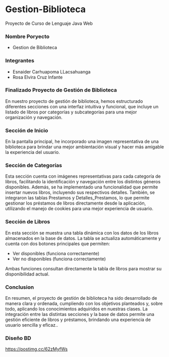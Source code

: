# Gestion-Biblioteca
 Proyecto de Curso de Lenguaje Java Web

 ### Nombre Poryecto

- Gestion de Biblioteca

 ### Integrantes
 - Esnaider Carhuapoma LLacsahuanga
 - Rosa Elvira Cruz Infante
 
### Finalizado Proyecto de Gestión de Biblioteca

En nuestro proyecto de gestión de biblioteca, hemos estructurado diferentes secciones con una interfaz intuitiva y funcional, que incluye un listado de libros por categorías y subcategorías para una mejor organización y navegación.

###  Sección de Inicio
   
En la pantalla principal, he incorporado una imagen representativa de una biblioteca para brindar una mejor ambientación visual y hacer más amigable la experiencia del usuario.

###  Sección de Categorías
   
Esta sección cuenta con imágenes representativas para cada categoría de libros, facilitando la identificación y navegación entre los distintos géneros disponibles.
Además, se ha implementado una funcionalidad que permite insertar nuevos libros, incluyendo sus respectivos detalles.
También, se integraron las tablas Prestamos y Detalles_Prestamos, lo que permite gestionar los préstamos de libros directamente desde la aplicación, utilizando el manejo de cookies para una mejor experiencia de usuario.

###  Sección de Libros
   
En esta sección se muestra una tabla dinámica con los datos de los libros almacenados en la base de datos.
La tabla se actualiza automáticamente y cuenta con dos botones principales que permiten:

- Ver disponibles (funciona correctamente)
- Ver no disponibles (funciona correctamente)

Ambas funciones consultan directamente la tabla de libros para mostrar su disponibilidad actual.

### Conclusion

En resumen, el proyecto de gestión de biblioteca ha sido desarrollado de manera clara y ordenada, cumpliendo con los objetivos planteados y, sobre todo, aplicando los conocimientos adquiridos en nuestras clases.
La integración entre las distintas secciones y la base de datos permite una gestión eficiente de libros y préstamos, brindando una experiencia de usuario sencilla y eficaz..



### Diseño BD

https://postimg.cc/62zMyfWs


